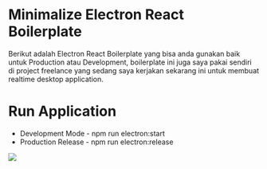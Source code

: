 # Minimalize Electron React Boilerplate

Berikut adalah Electron React Boilerplate yang bisa anda gunakan baik untuk Production atau Development, boilerplate ini juga saya pakai sendiri di project freelance yang sedang saya kerjakan sekarang ini untuk membuat realtime desktop application.

# Run Application

- Development Mode - npm run electron:start
- Production Release - npm run electron:release

![](https://i.imgur.com/NlAqlbW.png)
